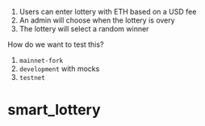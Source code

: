 1. Users can enter lottery with ETH based on a USD fee
2. An admin will choose when the lottery is overy
3. The lottery will select a random winner

How do we want to test this?

1. `mainnet-fork`
2. `development` with mocks
3. `testnet`
# smart_lottery
